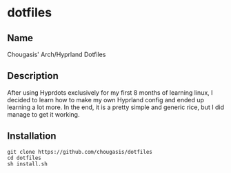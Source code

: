 # dotfiles



## Name
Chougasis' Arch/Hyprland Dotfiles
## Description
After using Hyprdots exclusively for my first 8 months of learning linux, I decided to learn how to make my own Hyprland config and ended up learning a lot more. In the end, it is a pretty simple and generic rice, but I did manage to get it working. 
## Installation
```
git clone https://github.com/chougasis/dotfiles
cd dotfiles
sh install.sh
```
